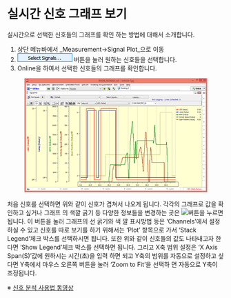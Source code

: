 # 실시간 신호 그래프 보기

실시간으로 선택한 신호들의 그래프를 확인 하는 방법에 대해서 소개합니다.&#x20;

1. 상단 메뉴바에서 _Measurement->Signal Plot_으로 이동
2. ![](<../.gitbook/assets/Select Signals (1).png>) 버튼을 눌러 원하는 신호들을 선택합니다.&#x20;
3. Online을 하여서 선택한 신호들의 그래프를 확인합니다. &#x20;

<figure><img src="../.gitbook/assets/SignalPlot.png" alt=""><figcaption></figcaption></figure>

처음 신호를 선택하면 위와 같이 신호가 겹쳐서 나오게 됩니다. 각각의 그래프로 값을 확인하고 싶거나 그래프 의 색깔 굵기 등 다양한 정보들을 변경하는 곳은 ![](../.gitbook/assets/Measurement-Signal\_Plot-Properties.png)버튼을 누르면 됩니다. 이 버튼을 눌러 그래프의 선 굵기와 색 깔 표시방법 등은 ‘Channels’에서 설정하실 수 있고 신호를 따로 보기를 하기 위해서는 ‘Plot’ 항목으로 가서 ‘Stack Legend’체크 박스를 선택하시면 됩니다. 또한 위와 같이 신호들의 값도 나타내고자 한다면 ‘Show Legend’체크 박스를 선택하면 됩니다. 그리고 X축 범위 설정은 ‘X Axis Span(S)’값에 원하시는 시간(초)을 입력 하면 되고 Y축의 범위를 자동으로 설정하고 싶다면 Y축에서 마우스 오른쪽 버튼을 눌러 ‘Zoom to Fit’을 선택하 면 자동으로 Y축이 조정됩니다.

※ [신호 분석 사용법 동영상](http://screencast-o-matic.com/watch/colii4htFp)
